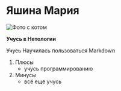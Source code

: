 # Яшина Мария
![Фото с котом](https://sun9-37.userapi.com/impg/antpUhG7_I6dzSWWJYPwNM_4E_f5fxe5Rty1ig/T4sKGqAkJro.jpg?size=904x872&quality=95&sign=35410a01c9aca7b9ecdb6753d3145d1a&type=album)

**Учусь в Нетологии**

~~Учусь~~ Научилась пользоваться Markdown
1. Плюсы
    + учусь программированию
2. Минусы
    - всё еще учусь